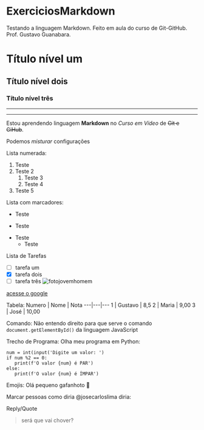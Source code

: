 # ExerciciosMarkdown
Testando a linguagem Markdown. Feito em aula do curso de Git-GitHub. Prof. Gustavo Guanabara.
# Título nível um
## Título nível dois
### Título nível três

---
***

Estou aprendendo linguagem __Markdown__ no _Curso em Vídeo_ de ~~Git e GiHub~~.

Podemos _*misturar*_ configurações

Lista numerada:

1. Teste
1. Teste 2
   1. Teste 3
   2.  Teste 4
3. Teste 5

Lista com marcadores:
* Teste
- Teste
* Teste
   * Teste

Lista de Tarefas
- [ ] tarefa um
- [x] tarefa dois
- [ ] tarefa três
![fotojovemhomem](https://github.com/gustavoguanabara/git-github/assets/145056831/6e5b4c17-22a4-4305-80a1-33fad5b00d4c)

[acesse o google](http://google.com)

Tabela:
Numero | Nome | Nota
---|---|---
1 | Gustavo | 8,5
2 | Maria | 9,00
3 | José | 10,00

Comando:
Não entendo direito para que serve o comando `document.getElementById()` da linguagem JavaScript

Trecho de Programa:
Olha meu programa em Python:
```
num = int(input('Digite um valor: ')
if num %2 == 0:
   print(f'O valor {num} é PAR')
else:
   print(f'O valor {num} é ÍMPAR')
```

Emojis:
Olá pequeno gafanhoto 🖖 

Marcar pessoas
como diria @josecarloslima diria:

Reply/Quote
> será que vai chover?


